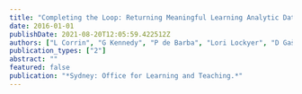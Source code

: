 ```yaml
---
title: "Completing the Loop: Returning Meaningful Learning Analytic Data to Teachers. A Handbook for Educators and Learning Analytics Specialists"
date: 2016-01-01
publishDate: 2021-08-20T12:05:59.422512Z
authors: ["L Corrin", "G Kennedy", "P de Barba", "Lori Lockyer", "D Gaševic", "D Williams", " ..."]
publication_types: ["2"]
abstract: ""
featured: false
publication: "*Sydney: Office for Learning and Teaching.*"
---
```


